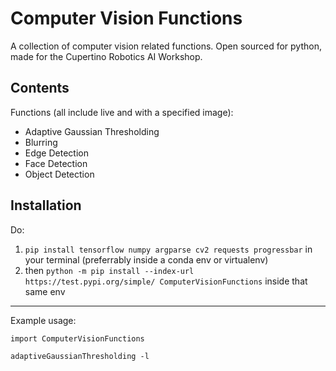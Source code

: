 # Computer Vision Functions

A collection of computer vision related functions. Open sourced for python, made for the
Cupertino Robotics AI Workshop.

## Contents
Functions (all include live and with a specified image):
* Adaptive Gaussian Thresholding
* Blurring
* Edge Detection
* Face Detection
* Object Detection

## Installation
Do:
1. `pip install tensorflow numpy argparse cv2 requests progressbar` in your terminal (preferrably inside a conda env or virtualenv)
2. then `python -m pip install --index-url https://test.pypi.org/simple/ ComputerVisionFunctions` inside that same env

<hr/>
Example usage:

`import ComputerVisionFunctions`

`adaptiveGaussianThresholding -l`
